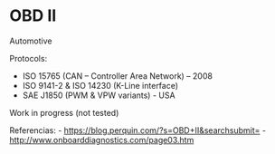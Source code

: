 # OBD II
Automotive  


Protocols:
  - ISO 15765 (CAN – Controller Area Network) – 2008
  - ISO 9141-2 & ISO 14230 (K-Line interface) 
  - SAE J1850 (PWM & VPW variants) - USA
   
   
Work in progress (not tested) 

Referencias:
    - https://blog.perquin.com/?s=OBD+II&searchsubmit=
    - http://www.onboarddiagnostics.com/page03.htm
